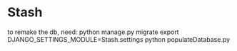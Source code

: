 # Stash

to remake the db, need:
    python manage.py migrate
    export DJANGO_SETTINGS_MODULE=Stash.settings
    python populateDatabase.py
